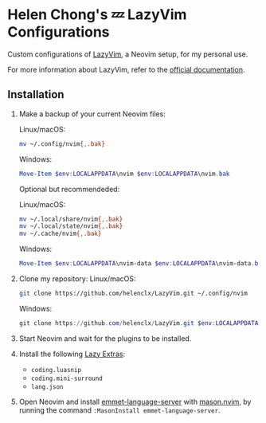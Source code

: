 # Helen Chong's 💤 LazyVim Configurations

Custom configurations of [LazyVim](https://github.com/LazyVim/LazyVim), a Neovim setup, for my personal use.

For more information about LazyVim, refer to the [official documentation](https://www.lazyvim.org/).

## Installation

1. Make a backup of your current Neovim files:

    Linux/macOS:
    ```bash
    mv ~/.config/nvim{,.bak}
    ```
    Windows:
    ```powershell
    Move-Item $env:LOCALAPPDATA\nvim $env:LOCALAPPDATA\nvim.bak
    ```
    Optional but recommendeded:

    Linux/macOS:
    ```bash
    mv ~/.local/share/nvim{,.bak}
    mv ~/.local/state/nvim{,.bak}
    mv ~/.cache/nvim{,.bak}
    ```
    Windows:
    ```powershell
    Move-Item $env:LOCALAPPDATA\nvim-data $env:LOCALAPPDATA\nvim-data.bak
    ```

1. Clone my repository:
    Linux/macOS:
    ```bash
    git clone https://github.com/helenclx/LazyVim.git ~/.config/nvim
    ```
    Windows:
    ```powershell
    git clone https://github.com/helenclx/LazyVim.git $env:LOCALAPPDATA\nvim
    ```

1. Start Neovim and wait for the plugins to be installed.

1. Install the following [Lazy Extras](https://www.lazyvim.org/extras):
    - `coding.luasnip`
    - `coding.mini-surround`
    - `lang.json`

1. Open Neovim and install [emmet-language-server](https://github.com/olrtg/emmet-language-server) with [mason.nvim](https://github.com/mason-org/mason.nvim), by running the command `:MasonInstall emmet-language-server`.
